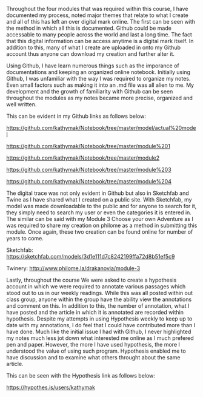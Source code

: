 Throughout the four modules that was required within this course, I have documented my process, noted major themes that relate to what I create and all of this has left an over digital mark online. The first can be seen with the method in which all this is documented. Github could be made accessable to many people across the world and last a long time. The fact that this digital information can be access anytime is a digital mark itself. In addition to this, many of what I create are uploaded in onto my Github account thus anyone can download my creation and further alter it. 

Using Github, I have learn numerous things such as the imporance of documentations and keeping an organized online notebook. Initially using Github, I was unfamiliar with the way I was required to organize my notes. Even small factors such as making it into an .md file was all alien to me. My development and the growth of familiarity with Github can be seen throughout the modules as my notes became more precise, organized and well written.

This can be evident in my Github links as follows below:

https://github.com/kathymak/Notebook/tree/master/model/actual%20model

https://github.com/kathymak/Notebook/tree/master/module%201

https://github.com/kathymak/Notebook/tree/master/module2

https://github.com/kathymak/Notebook/tree/master/module%203

https://github.com/kathymak/Notebook/tree/master/module%204

The digital trace was not only evident in Github but also in Sketchfab and Twine as I have shared what I created on a public site. With Sketchfab, my model was made downloadable to the public and for anyone to search for it, they simply need to search my user or even the categories it is entered in. The similar can be said with my Module 3 Choose your own Adventure as I was required to share my creation on philome as a method in submitting this module. Once again, these two creation can be found online for number of years to come. 


Sketchfab: 
https://sketchfab.com/models/3d1e111d7c8242199ffa72d8b51ef5c9

Twinery:
http://www.philome.la/drakanovia/module-3

Lastly, throughout the course We were asked to create a hypothesis account in which we were required to annotate various passages which stood out to us in our weekly readings. While this was all posted within out class group, anyone within the group have the ability view the annotations and comment on this. In addition to this, the number of annotation, what I have posted and the article in which it is annotated are recorded within hypothesis. Despite my attempts in using Hypothesis weekly to keep up to date with my annotations, I do feel that I could have contributed more than I have done. Much like the initial issue I had with Github, I never highlighted my notes much less jot down what interested me online as I much prefered pen and paper. However, the more I have used hypothesis, the more I understood the value of using such program. Hypothesis enabled me to have discussion and to examine what others throught about the same article. 

This can be seen with the Hypothesis link as follows below: 

https://hypothes.is/users/kathymak

